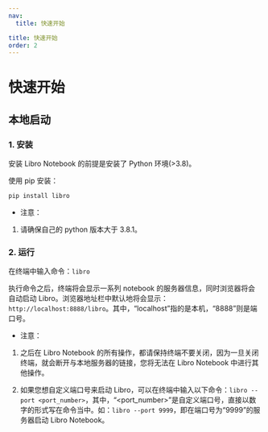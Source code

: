 ```yaml
---
nav:
  title: 快速开始

title: 快速开始
order: 2
---
```


# 快速开始

## 本地启动

### 1. 安装

安装 Libro Notebook 的前提是安装了 Python 环境(>3.8)。

使用 pip 安装：

```bash
pip install libro
```

- 注意：

1. 请确保自己的 python 版本大于 3.8.1。

### 2. 运行

在终端中输入命令：`libro`

执行命令之后，终端将会显示一系列 notebook 的服务器信息，同时浏览器将会自动启动 Libro。浏览器地址栏中默认地将会显示：`http://localhost:8888/libro`。其中，“localhost”指的是本机，“8888”则是端口号。

- 注意：

1. 之后在 Libro Notebook 的所有操作，都请保持终端不要关闭，因为一旦关闭终端，就会断开与本地服务器的链接，您将无法在 Libro Notebook 中进行其他操作。

2. 如果您想自定义端口号来启动 Libro，可以在终端中输入以下命令：`libro --port <port_number>`，其中，“<port_number>”是自定义端口号，直接以数字的形式写在命令当中。如：`libro --port 9999`，即在端口号为“9999”的服务器启动 Libro Notebook。
